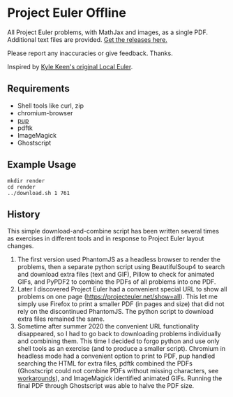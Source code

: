 Project Euler Offline
=====================
All Project Euler problems, with MathJax and images, as a single PDF. Additional text files are provided. [Get the releases here.](https://github.com/wxv/project-euler-offline/releases)

Please report any inaccuracies or give feedback. Thanks.

Inspired by [Kyle Keen's original Local Euler](http://kmkeen.com/local-euler/2008-07-16-07-33-00.html).


Requirements
------------

- Shell tools like curl, zip
- chromium-browser
- [pup](https://github.com/ericchiang/pup)
- pdftk
- ImageMagick
- Ghostscript


Example Usage
-------------

    mkdir render
    cd render
    ../download.sh 1 761
    

History
-------

This simple download-and-combine script has been written several times as exercises in different tools and in response to Project Euler layout changes. 

1. The first version used PhantomJS as a headless browser to render the problems, then a separate python script using BeautifulSoup4 to search and download extra files (text and GIF), Pillow to check for animated GIFs, and PyPDF2 to combine the PDFs of all problems into one PDF.
2. Later I discovered Project Euler had a convenient special URL to show all problems on one page (https://projecteuler.net/show=all). This let me simply use Firefox to print a smaller PDF (in pages and size) that did not rely on the discontinued PhantomJS. The python script to download extra files remained the same.
3. Sometime after summer 2020 the convenient URL functionality disappeared, so I had to go back to downloading problems individually and combining them. This time I decided to forgo python and use only shell tools as an exercise (and to produce a smaller script). Chromium in headless mode had a convenient option to print to PDF, pup handled searching the HTML for extra files, pdftk combined the PDFs (Ghostscript could not combine PDFs without missing characters, see [workarounds](https://stackoverflow.com/a/12807861)), and ImageMagick identified animated GIFs. Running the final PDF through Ghostscript was able to halve the PDF size.

